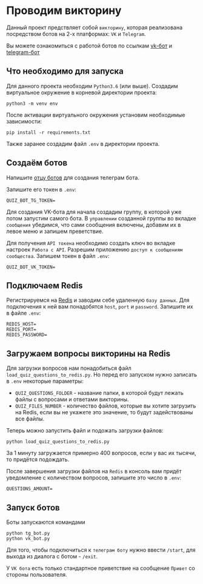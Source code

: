 # Проводим викторину
Данный проект предствляет собой `викторину`, которая реализована посредством ботов на 2-х платформах: `VK` и `Telegram`.

Вы можете ознакомиться с работой ботов по ссылкам [vk-бот](https://vk.com/im?media=&sel=-216402426) и [telegram-бот](https://t.me/norgius_speech_bot)

## Что необходимо для запуска
Для данного проекта необходим `Python3.6` (или выше).
Создадим виртуальное окружение в корневой директории проекта:
```
python3 -m venv env
```
После активации виртуального окружения установим необходимые зависимости:
```
pip install -r requirements.txt
```
Также заранее создадим файл `.env` в директории проекта.

## Создаём ботов
Напишите [отцу ботов](https://telegram.me/BotFather) для создания телеграм бота.

Запишите его токен в `.env`:
```
QUIZ_BOT_TG_TOKEN=
```
Для создания VK-бота для начала создадим группу, в которой уже потом запустим самого бота. В `управлении` созданной группы во вкладке `сообщения` убедимся, что сами сообщения включены, добавим их в левое меню и запишем преветствие.

Для получения `API токена` необходимо создать ключ во вкладке настроек `Работа с API`. Разрешим приложению `доступ к сообщениям сообщества`. Запишем токен в файл `.env`:
```
QUIZ_BOT_VK_TOKEN=
```
## Подключаем Redis
Регистрируемся на [Redis](https://redis.com/) и заводим себе удаленную `базу данных`. Для подключения к ней вам понадобятся `host`, `port` и `password`. Запишите их в файле `.env`:
```
REDIS_HOST=
REDIS_PORT=
REDIS_PASSWORD=
```
## Загружаем вопросы викторины на Redis
Для загрузки вопросов нам понадобиться файл `load_quiz_questions_to_redis.py`. Но перед его запуском нужно записать в `.env` некоторые параметры:
* `QUIZ_QUESTIONS_FOLDER` - название папки, в которой будут лежать файлы с вопросами и ответами викторины.
* `QUIZ_FILES_NUMBER` - количество файлов, которые вы хотите загрузить на Redis, если вы не укажете это значение, то будут задействованы все файлы.

Теперь можно запустить файл и подожать загрузки файлов:
```
python load_quiz_questions_to_redis.py
```
 За 1 минуту загружается примерно 400 вопросов, если у вас их тысячи, то придётся подождать.
 
 После завершения загрузки файлов на `Redis` в консоль вам придёт уведомление с количеством вопросов, запишите это число в `.env`:
 ```
 QUESTIONS_AMOUNT=
 ``` 
## Запуск ботов
Боты запускаются командами
```
python tg_bot.py
python vk_bot.py 
```
Для того, чтобы подключиться к `телеграм боту` нужно ввести `/start`, для выхода из диалога с ботом - `/exit`.

У `VK бота` есть только стандартное приветствие на сообщение `Привет` со стороны пользователя.